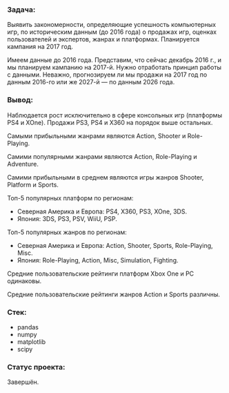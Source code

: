 ﻿### Задача:
Выявить закономерности, определяющие успешность компьютерных игр, по историческим данным (до 2016 года) о продажах игр, оценках пользователей и экспертов, жанрах и платформах. Планируется кампания на 2017 год.

Имеем данные до 2016 года. Представим, что сейчас декабрь 2016 г., и мы планируем кампанию на 2017-й. Нужно отработать принцип работы с данными. Неважно, прогнозируем ли мы продажи на 2017 год по данным 2016-го или же 2027-й — по данным 2026 года.

### Вывод:
Наблюдается рост исключительно в сфере консольных игр (платформы PS4 и XOne). Продажи PS3, PS4 и X360 на порядок выше остальных.

Самыми прибыльными жанрами являются Action, Shooter и Role-Playing.

Самими популярными жанрами являются Action, Role-Playing и Adventure.

Самими прибыльными в среднем являются игры жанров Shooter, Platform и Sports.

Топ-5 популярных платформ по регионам:
- Северная Америка и Европа: PS4, X360, PS3, XOne, 3DS.
- Япония: 3DS, PS3, PSV, WiiU, PSP.

Топ-5 популярных жанров по регионам:
- Северная Америка и Европа: Action, Shooter, Sports, Role-Playing, Misc.
- Япония: Role-Playing, Action, Misc, Simulation, Fighting.

Средние пользовательские рейтинги платформ Xbox One и PC одинаковы.

Средние пользовательские рейтинги жанров Action и Sports различны.

### Стек:
- pandas
- numpy
- matplotlib
- scipy

### Статус проекта:
Завершён.
